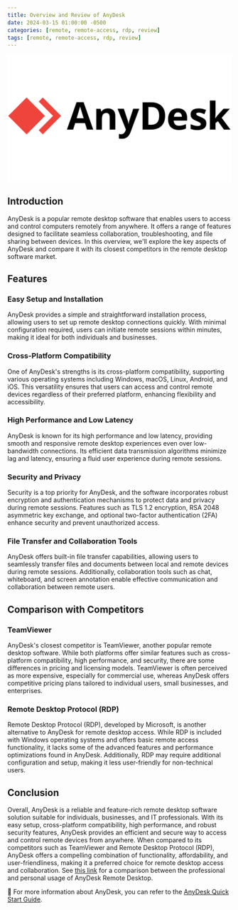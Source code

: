 ```yaml
---
title: Overview and Review of AnyDesk
date: 2024-03-15 01:00:00 -0500
categories: [remote, remote-access, rdp, review]
tags: [remote, remote-access, rdp, review]
---
```


![Overview and Review of AnyDesk](/assets/img/posts/2024/anydesk_review/anydesk_review.jpg)


## Introduction

AnyDesk is a popular remote desktop software that enables users to access and control computers remotely from anywhere. It offers a range of features designed to facilitate seamless collaboration, troubleshooting, and file sharing between devices. In this overview, we'll explore the key aspects of AnyDesk and compare it with its closest competitors in the remote desktop software market.

## Features

### Easy Setup and Installation

AnyDesk provides a simple and straightforward installation process, allowing users to set up remote desktop connections quickly. With minimal configuration required, users can initiate remote sessions within minutes, making it ideal for both individuals and businesses.

### Cross-Platform Compatibility

One of AnyDesk's strengths is its cross-platform compatibility, supporting various operating systems including Windows, macOS, Linux, Android, and iOS. This versatility ensures that users can access and control remote devices regardless of their preferred platform, enhancing flexibility and accessibility.

### High Performance and Low Latency

AnyDesk is known for its high performance and low latency, providing smooth and responsive remote desktop experiences even over low-bandwidth connections. Its efficient data transmission algorithms minimize lag and latency, ensuring a fluid user experience during remote sessions.

### Security and Privacy

Security is a top priority for AnyDesk, and the software incorporates robust encryption and authentication mechanisms to protect data and privacy during remote sessions. Features such as TLS 1.2 encryption, RSA 2048 asymmetric key exchange, and optional two-factor authentication (2FA) enhance security and prevent unauthorized access.

### File Transfer and Collaboration Tools

AnyDesk offers built-in file transfer capabilities, allowing users to seamlessly transfer files and documents between local and remote devices during remote sessions. Additionally, collaboration tools such as chat, whiteboard, and screen annotation enable effective communication and collaboration between remote users.

## Comparison with Competitors

### TeamViewer

AnyDesk's closest competitor is TeamViewer, another popular remote desktop software. While both platforms offer similar features such as cross-platform compatibility, high performance, and security, there are some differences in pricing and licensing models. TeamViewer is often perceived as more expensive, especially for commercial use, whereas AnyDesk offers competitive pricing plans tailored to individual users, small businesses, and enterprises.

### Remote Desktop Protocol (RDP)

Remote Desktop Protocol (RDP), developed by Microsoft, is another alternative to AnyDesk for remote desktop access. While RDP is included with Windows operating systems and offers basic remote access functionality, it lacks some of the advanced features and performance optimizations found in AnyDesk. Additionally, RDP may require additional configuration and setup, making it less user-friendly for non-technical users.

## Conclusion

Overall, AnyDesk is a reliable and feature-rich remote desktop software solution suitable for individuals, businesses, and IT professionals. With its easy setup, cross-platform compatibility, high performance, and robust security features, AnyDesk provides an efficient and secure way to access and control remote devices from anywhere. When compared to its competitors such as TeamViewer and Remote Desktop Protocol (RDP), AnyDesk offers a compelling combination of functionality, affordability, and user-friendliness, making it a preferred choice for remote desktop access and collaboration. See [this link](https://anydesk.com/en/professional-use) for a comparison between the professional and personal usage of AnyDesk Remote Desktop.



📝 For more information about AnyDesk, you can refer to the [AnyDesk Quick Start Guide](https://support.anydesk.com/knowledge/quick-start-guide).
